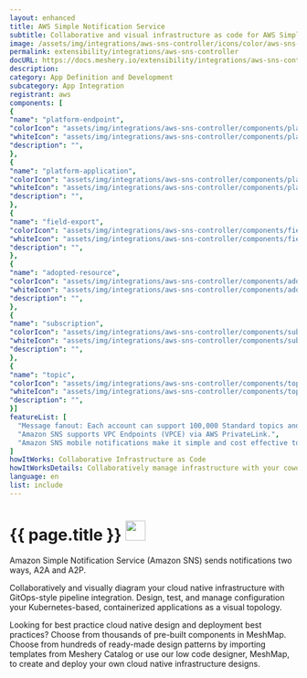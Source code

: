 ```yaml
---
layout: enhanced
title: AWS Simple Notification Service
subtitle: Collaborative and visual infrastructure as code for AWS Simple Notification Service
image: /assets/img/integrations/aws-sns-controller/icons/color/aws-sns-controller-color.svg
permalink: extensibility/integrations/aws-sns-controller
docURL: https://docs.meshery.io/extensibility/integrations/aws-sns-controller
description: 
category: App Definition and Development
subcategory: App Integration
registrant: aws
components: [
{
"name": "platform-endpoint",
"colorIcon": "assets/img/integrations/aws-sns-controller/components/platform-endpoint/icons/color/platform-endpoint-color.svg",
"whiteIcon": "assets/img/integrations/aws-sns-controller/components/platform-endpoint/icons/white/platform-endpoint-white.svg",
"description": "",
},
{
"name": "platform-application",
"colorIcon": "assets/img/integrations/aws-sns-controller/components/platform-application/icons/color/platform-application-color.svg",
"whiteIcon": "assets/img/integrations/aws-sns-controller/components/platform-application/icons/white/platform-application-white.svg",
"description": "",
},
{
"name": "field-export",
"colorIcon": "assets/img/integrations/aws-sns-controller/components/field-export/icons/color/field-export-color.svg",
"whiteIcon": "assets/img/integrations/aws-sns-controller/components/field-export/icons/white/field-export-white.svg",
"description": "",
},
{
"name": "adopted-resource",
"colorIcon": "assets/img/integrations/aws-sns-controller/components/adopted-resource/icons/color/adopted-resource-color.svg",
"whiteIcon": "assets/img/integrations/aws-sns-controller/components/adopted-resource/icons/white/adopted-resource-white.svg",
"description": "",
},
{
"name": "subscription",
"colorIcon": "assets/img/integrations/aws-sns-controller/components/subscription/icons/color/subscription-color.svg",
"whiteIcon": "assets/img/integrations/aws-sns-controller/components/subscription/icons/white/subscription-white.svg",
"description": "",
},
{
"name": "topic",
"colorIcon": "assets/img/integrations/aws-sns-controller/components/topic/icons/color/topic-color.svg",
"whiteIcon": "assets/img/integrations/aws-sns-controller/components/topic/icons/white/topic-white.svg",
"description": "",
}]
featureList: [
  "Message fanout: Each account can support 100,000 Standard topics and each topic supports up to 12.5M subscriptions.",
  "Amazon SNS supports VPC Endpoints (VPCE) via AWS PrivateLink.",
  "Amazon SNS mobile notifications make it simple and cost effective to fan out mobile push notifications to iOS, Android, Fire, Windows, and Baidu devices."
]
howItWorks: Collaborative Infrastructure as Code
howItWorksDetails: Collaboratively manage infrastructure with your coworkers synchronously sharing the same designs.
language: en
list: include
---
```

<h1>{{ page.title }} <img src="{{ page.image }}" style="width: 35px; height: 35px;" /></h1>

<p>
Amazon Simple Notification Service (Amazon SNS) sends notifications two ways, A2A and A2P.
</p>
<p>
    Collaboratively and visually diagram your cloud native infrastructure with GitOps-style pipeline integration. Design, test, and manage configuration your Kubernetes-based, containerized applications as a visual topology.
</p>
<p>
    Looking for best practice cloud native design and deployment best practices? Choose from thousands of pre-built components in MeshMap. Choose from hundreds of ready-made design patterns by importing templates from Meshery Catalog or use our low code designer, MeshMap, to create and deploy your own cloud native infrastructure designs.
</p>
